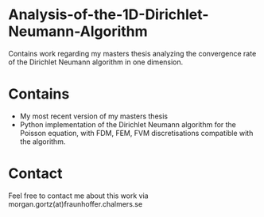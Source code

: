 # Analysis-of-the-1D-Dirichlet-Neumann-Algorithm
Contains work regarding my masters thesis analyzing the convergence rate of the Dirichlet Neumann algorithm in one dimension.
# Contains
- My most recent version of my masters thesis
- Python implementation of the Dirichlet Neumann algorithm for the Poisson equation, with FDM, FEM, FVM discretisations compatible with the algorithm. 
# Contact
Feel free to contact me about this work via
morgan.gortz(at)fraunhoffer.chalmers.se
